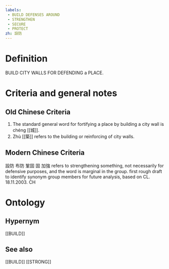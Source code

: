 ```yaml
---
labels: 
 - BUILD DEFENSES AROUND
 - STRENGTHEN
 - SECURE
 - PROTECT
zh: 設防
---
```


# Definition
BUILD CITY WALLS FOR DEFENDING a PLACE.
# Criteria and general notes
## Old Chinese Criteria
1. The standard general word for fortifying a place by building a city wall is chéng [[城]].
2. Zhù [[築]] refers to the building or reinforcing of city walls.
## Modern Chinese Criteria
設防
布防
鞏固
固
加強 refers to strengthening something, not necessarily for defensive purposes, and the word is marginal in the group.
first rough draft to identify synonym group members for future analysis, based on CL. 18.11.2003. CH
# Ontology

## Hypernym
[[BUILD]]
## See also
[[BUILD]]
[[STRONG]]